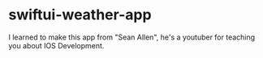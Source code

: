 # swiftui-weather-app
I learned to make this app from "Sean Allen", he's a youtuber for teaching you about IOS Development.
